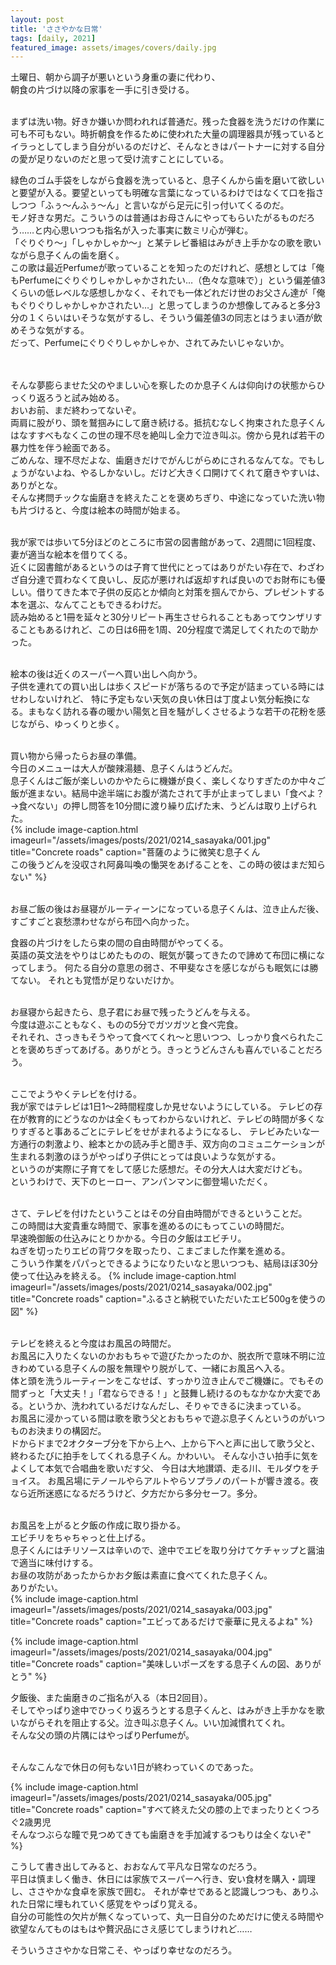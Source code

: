 ```yaml
---
layout: post
title: 'ささやかな日常'
tags: [daily, 2021]
featured_image: assets/images/covers/daily.jpg
---
```


土曜日、朝から調子が悪いという身重の妻に代わり、  
朝食の片づけ以降の家事を一手に引き受ける。  
<br>

まずは洗い物。好きか嫌いか問われれば普通だ。残った食器を洗うだけの作業に可も不可もない。時折朝食を作るために使われた大量の調理器具が残っているとイラっとしてしまう自分がいるのだけど、そんなときはパートナーに対する自分の愛が足りないのだと思って受け流すことにしている。

緑色のゴム手袋をしながら食器を洗っていると、息子くんから歯を磨いて欲しいと要望が入る。要望といっても明確な言葉になっているわけではなくて口を指さしつつ「ふぅ～んふぅ～ん」と言いながら足元に引っ付いてくるのだ。  
モノ好きな男だ。こういうのは普通はお母さんにやってもらいたがるものだろう……と内心思いつつも指名が入った事実に数ミリ心が弾む。  
「ぐりぐり～」「しゃかしゃか～」と某テレビ番組はみがき上手かなの歌を歌いながら息子くんの歯を磨く。  
この歌は最近Perfumeが歌っていることを知ったのだけれど、感想としては「俺もPerfumeにぐりぐりしゃかしゃかされたい…（色々な意味で）」という偏差値3くらいの低レベルな感想しかなく、それでも一体どれだけ世のお父さん達が「俺もぐりぐりしゃかしゃかされたい…」と思ってしまうのか想像してみると多分3分の１くらいはいそうな気がするし、そういう偏差値3の同志とはうまい酒が飲めそうな気がする。  
だって、Perfumeにぐりぐりしゃかしゃか、されてみたいじゃないか。  
<br>
<br>

そんな夢膨らませた父のやましい心を察したのか息子くんは仰向けの状態からひっくり返ろうと試み始める。  
おいお前、まだ終わってないぞ。  
両肩に股がり、頭を鷲掴みにして磨き続ける。抵抗むなしく拘束された息子くんはなすすべもなくこの世の理不尽を絶叫し全力で泣き叫ぶ。傍から見れば若干の暴力性を伴う絵面である。  
ごめんな、理不尽だよな、歯磨きだけでがんじがらめにされるなんてな。でもしょうがないよね、やるしかないし。だけど大きく口開けてくれて磨きやすいは、ありがとな。  
そんな拷問チックな歯磨きを終えたことを褒めちぎり、中途になっていた洗い物も片づけると、今度は絵本の時間が始まる。
<br>
<br>

我が家では歩いて5分ほどのところに市営の図書館があって、2週間に1回程度、妻が適当な絵本を借りてくる。  
近くに図書館があるというのは子育て世代にとってはありがたい存在で、わざわざ自分達で買わなくて良いし、反応が悪ければ返却すれば良いのでお財布にも優しい。借りてきた本で子供の反応とか傾向と対策を掴んでから、プレゼントする本を選ぶ、なんてこともできるわけだ。  
読み始めると1冊を延々と30分リピート再生させられることもあってウンザリすることもあるけれど、この日は6冊を1周、20分程度で満足してくれたので助かった。
<br>
<br>

絵本の後は近くのスーパーへ買い出しへ向かう。  
子供を連れての買い出しは歩くスピードが落ちるので予定が詰まっている時にはせわしないけれど、
特に予定もない天気の良い休日は丁度よい気分転換になる。まもなく訪れる春の暖かい陽気と目を騒がしくさせるような若干の花粉を感じながら、ゆっくりと歩く。
<br>
<br>

買い物から帰ったらお昼の準備。  
今日のメニューは大人が酸辣湯麺、息子くんはうどんだ。  
息子くんはご飯が楽しいのかやたらに機嫌が良く、楽しくなりすぎたのか中々ご飯が進まない。結局中途半端にお腹が満たされて手が止まってしまい「食べよ？→食べない」の押し問答を10分間に渡り繰り広げた末、うどんは取り上げられた。  
{% include image-caption.html imageurl="/assets/images/posts/2021/0214_sasayaka/001.jpg" title="Concrete roads" caption="菩薩のように微笑む息子くん<br>この後うどんを没収され阿鼻叫喚の慟哭をあげることを、この時の彼はまだ知らない" %} 
<br>
<br>

お昼ご飯の後はお昼寝がルーティーンになっている息子くんは、泣き止んだ後、すごすごと哀愁漂わせながら布団へ向かった。  

食器の片づけをしたら束の間の自由時間がやってくる。  
英語の英文法をやりはじめたものの、眠気が襲ってきたので諦めて布団に横になってしまう。
何たる自分の意思の弱さ、不甲斐なさを感じながらも眠気には勝てない。
それとも覚悟が足りないだけか。
<br>
<br>

お昼寝から起きたら、息子君にお昼で残ったうどんを与える。  
今度は遊ぶこともなく、ものの5分でガツガツと食べ完食。  
それそれ、さっきもそうやって食べてくれ～と思いつつ、しっかり食べられたことを褒めちぎってあげる。ありがとう。きっとうどんさんも喜んでいることだろう。
<br>
<br>

ここでようやくテレビを付ける。  
我が家ではテレビは1日1～2時間程度しか見せないようにしている。
テレビの存在が教育的にどうなのかは全くもってわからないけれど、テレビの時間が多くなりすぎると事あるごとにテレビをせがまれるようになるし、
テレビみたいな一方通行の刺激より、絵本とかの読み手と聞き手、双方向のコミュニケーションが生まれる刺激のほうがやっぱり子供にとっては良いような気がする。  
というのが実際に子育てをして感じた感想だ。その分大人は大変だけども。  
というわけで、天下のヒーロー、アンパンマンに御登場いただく。
<br>
<br>

さて、テレビを付けたということはその分自由時間ができるということだ。  
この時間は大変貴重な時間で、家事を進めるのにもってこいの時間だ。  
早速晩御飯の仕込みにとりかかる。今日の夕飯はエビチリ。  
ねぎを切ったりエビの背ワタを取ったり、こまごました作業を進める。  
こういう作業をパパっとできるようになりたいなと思いつつも、結局ほぼ30分使って仕込みを終える。
{% include image-caption.html imageurl="/assets/images/posts/2021/0214_sasayaka/002.jpg" title="Concrete roads" caption="ふるさと納税でいただいたエビ500gを使うの図" %} 
<br>
<br>

テレビを終えると今度はお風呂の時間だ。  
お風呂に入りたくないのかおもちゃで遊びたかったのか、脱衣所で意味不明に泣きわめている息子くんの服を無理やり脱がして、一緒にお風呂へ入る。  
体と頭を洗うルーティーンをこなせば、すっかり泣き止んでご機嫌に。でもその間ずっと「大丈夫！」「君ならできる！」と鼓舞し続けるのもなかなか大変である。というか、洗われているだけなんだし、そりゃできるに決まっている。  
お風呂に浸かっている間は歌を歌う父とおもちゃで遊ぶ息子くんというのがいつものお決まりの構図だ。  
ドからドまで2オクターブ分を下から上へ、上から下へと声に出して歌う父と、
終わるたびに拍手をしてくれる息子くん。かわいい。
そんな小さい拍手に気をよくして本気で合唱曲を歌いだす父、
今日は大地讃頌、走る川、モルダウをチョイス。
お風呂場にテノールやらアルトやらソプラノのパートが響き渡る。夜なら近所迷惑になるだろうけど、夕方だから多分セーフ。多分。
<br>
<br>

お風呂を上がると夕飯の作成に取り掛かる。  
エビチリをちゃちゃっと仕上げる。  
息子くんにはチリソースは辛いので、途中でエビを取り分けてケチャップと醤油で適当に味付けする。  
お昼の攻防があったからかお夕飯は素直に食べてくれた息子くん。  
ありがたい。  
{% include image-caption.html imageurl="/assets/images/posts/2021/0214_sasayaka/003.jpg" title="Concrete roads" caption="エビってあるだけで豪華に見えるよね" %} 

{% include image-caption.html imageurl="/assets/images/posts/2021/0214_sasayaka/004.jpg" title="Concrete roads" caption="美味しいポーズをする息子くんの図、ありがとう" %} 

夕飯後、また歯磨きのご指名が入る（本日2回目）。  
そしてやっぱり途中でひっくり返ろうとする息子くんと、はみがき上手かなを歌いながらそれを阻止する父。泣き叫ぶ息子くん。いい加減慣れてくれ。  
そんな父の頭の片隅にはやっぱりPerfumeが。
<br>
<br>

そんなこんなで休日の何もない1日が終わっていくのであった。  

{% include image-caption.html imageurl="/assets/images/posts/2021/0214_sasayaka/005.jpg" title="Concrete roads" caption="すべて終えた父の膝の上でまったりとくつろぐ2歳男児<br>そんなつぶらな瞳で見つめてきても歯磨きを手加減するつもりは全くないぞ" %} 

こうして書き出してみると、おおなんて平凡な日常なのだろう。  
平日は慎ましく働き、休日には家族でスーパーへ行き、安い食材を購入・調理し、ささやかな食卓を家族で囲む。
それが幸せであると認識しつつも、ありふれた日常に埋もれていく感覚をやっぱり覚える。  
自分の可能性の欠片が無くなっていって、丸一日自分のためだけに使える時間や欲望なんてものはもはや贅沢品にさえ感じてしまうけれど……  

そういうささやかな日常こそ、やっぱり幸せなのだろう。  
<br>
<br>

